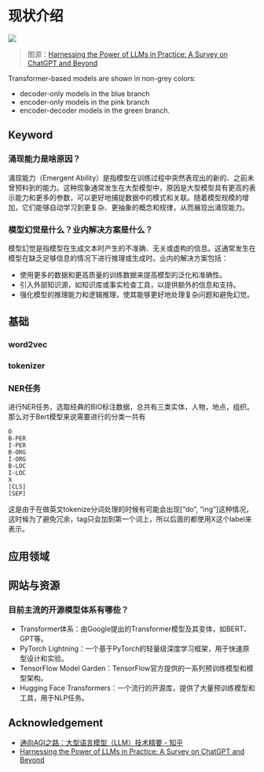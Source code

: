 # 现状介绍


![](https://philfan-pic.oss-cn-beijing.aliyuncs.com/web_pic/AI__LLM__Models__assets__00-intro.assets__202507041718705.webp)

> 图源：[Harnessing the Power of LLMs in Practice: A Survey on ChatGPT and Beyond](https://arxiv.org/pdf/2304.13712)

Transformer-based models are shown in non-grey colors: 
- decoder-only models in the blue branch
- encoder-only models in the pink branch
- encoder-decoder models in the green branch. 



## Keyword



### 涌现能力是啥原因？

涌现能力（Emergent Ability）是指模型在训练过程中突然表现出的新的、之前未曾预料到的能力。这种现象通常发生在大型模型中，原因是大型模型具有更高的表示能力和更多的参数，可以更好地捕捉数据中的模式和关联。随着模型规模的增加，它们能够自动学习到更复杂、更抽象的概念和规律，从而展现出涌现能力。

### 模型幻觉是什么？业内解决方案是什么？

模型幻觉是指模型在生成文本时产生的不准确、无关或虚构的信息。这通常发生在模型在缺乏足够信息的情况下进行推理或生成时。业内的解决方案包括：
- 使用更多的数据和更高质量的训练数据来提高模型的泛化和准确性。
- 引入外部知识源，如知识库或事实检查工具，以提供额外的信息和支持。
- 强化模型的推理能力和逻辑推理，使其能够更好地处理复杂问题和避免幻觉。

## 基础

### word2vec





### tokenizer

### NER任务

进行NER任务，选取经典的BIO标注数据，总共有三类实体，人物，地点，组织。那么对于Bert模型来说需要进行的分类一共有
```
O
B-PER
I-PER
B-ORG
I-ORG
B-LOC
I-LOC
X
[CLS]
[SEP]
```
这是由于在做英文tokenize分词处理的时候有可能会出现[“do”, “ing”]这种情况，这时候为了避免冗余，tag只会加到第一个词上，所以后面的都使用X这个label来表示。

## 应用领域


## 网站与资源

### 目前主流的开源模型体系有哪些？

- Transformer体系：由Google提出的Transformer模型及其变体，如BERT、GPT等。
- PyTorch Lightning：一个基于PyTorch的轻量级深度学习框架，用于快速原型设计和实验。
- TensorFlow Model Garden：TensorFlow官方提供的一系列预训练模型和模型架构。
- Hugging Face Transformers：一个流行的开源库，提供了大量预训练模型和工具，用于NLP任务。


## Acknowledgement

- [通向AGI之路：大型语言模型（LLM）技术精要 - 知乎](https://zhuanlan.zhihu.com/p/597586623)
- [Harnessing the Power of LLMs in Practice: A Survey on ChatGPT and Beyond](https://arxiv.org/pdf/2304.13712)